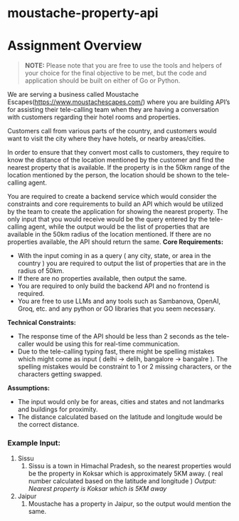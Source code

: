 # moustache-property-api
# Assignment Overview

> **NOTE:** Please note that you are free to use the tools and helpers of your choice for the final objective to be met, but the code and application should be built on either of Go or Python.
> 

We are serving a business called Moustache Escapes(https://www.moustachescapes.com/) where you are building API’s for assisting their tele-calling team when they are having a conversation with customers regarding their hotel rooms and properties. 

Customers call from various parts of the country, and customers would want to visit the city where they have hotels, or nearby areas/cities.

In order to ensure that they convert most calls to customers, they require to know the distance of the location mentioned by the customer and find the nearest property that is available. If the property is in the 50km range of the location mentioned by the person, the location should be shown to the tele-calling agent.

You are required to create a backend service which would consider the constraints and core requirements to build an API which would be utilized by the team to create the application for showing the nearest property. The only input that you would receive would be the query entered by the tele-calling agent, while the output would be the list of properties that are available in the 50km radius of the location mentioned. If there are no properties available, the API should return the same.
**Core Requirements:**

- With the input coming in as a query ( any city, state, or area in the country ) you are required to output the list of properties that are in the radius of 50km.
- If there are no properties available, then output the same.
- You are required to only build the backend API and no frontend is required.
- You are free to use LLMs and any tools such as Sambanova, OpenAI, Groq, etc. and any python or GO libraries that you seem necessary.

**Technical Constraints:**

- The response time of the API should be less than 2 seconds as the tele-caller would be using this for real-time communication.
- Due to the tele-calling typing fast, there might be spelling mistakes which might come as input ( delhi → delih, bangalore → bangalre ). The spelling mistakes would be constraint to 1 or 2 missing characters, or the characters getting swapped.

**Assumptions:**

- The input would only be for areas, cities and states and not landmarks and buildings for proximity.
- The distance calculated based on the latitude and longitude would be the correct distance.

### Example Input:

1. Sissu
    1. Sissu is a town in Himachal Pradesh, so the nearest properties would be the property in Koksar which is approximately 5KM away. ( real number calculated based on the latitude and longitude )
    *Output: Nearest property is Koksar which is 5KM away* 
2. Jaipur
    1. Moustache has a property in Jaipur, so the output would mention the same.
